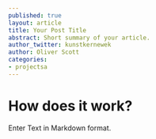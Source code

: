 ```yaml
---
published: true
layout: article
title: Your Post Title
abstract: Short summary of your article.
author_twitter: kunstkernewek
author: Oliver Scott
categories:
- projectsa
---
```


# How does it work?

Enter Text in Markdown format.